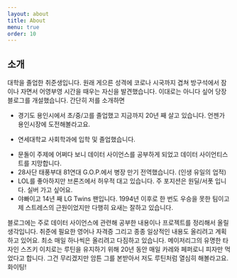 ```yaml
---
layout: about
title: About
menu: true
order: 10
---
```


## 소개

대학을 졸업한 취준생입니다. 원래 게으른 성격에 코로나 시국까지 겹쳐 방구석에서 잠이나 자면서 어영부영 시간을 때우는 자신을 발견했습니다. 이대로는 아니다 싶어 당장 블로그를 개설했습니다. 간단히 저를 소개하면



+ 경기도 용인시에서 초/중/고를 졸업했고 지금까지 20년 째 살고 있습니다. 언젠가 용인시장에 도전해볼라고요.

+ 연세대학교 사회학과에 입학 및 졸업했습니다.

* 문돌이 주제에 어쩌다 보니 데이터 사이언스를 공부하게 되었고 데이터 사이언티스트를 지망합니다.
* 28사단 태풍부대 81연대 G.O.P.에서 병장 만기 전역했습니다. (인생 유일의 업적)
* LOL를 좋아하지만 브론즈에서 허우적 대고 있습니다. 주 포지션은 원딜/서폿 입니다. 실버 가고 싶어요.
* 야빠이고 14년 째 LG Twins 팬입니다. 1994년 이후로 한 번도 우승을 못한 팀이고 제 스트레스의 근원이었지만 다행히 요새는 잘하고 있습니다.



블로그에는 주로 데이터 사이언스에 관련해 공부한 내용이나 프로젝트를 정리해서 올릴 생각입니다. 취준에 필요한 영어나 자격증 그리고 종종 일상적인 내용도 올리려고 계획하고 있어요. 최소 매일 하나씩은 올리려고 다짐하고 있습니다. 메이저리그의 유명한 타자인 스즈키 이치로는 루틴을 유지하기 위해 20년 동안 매일 카레와 페퍼로니 피자만 먹었다고 합니다. 그건 무리겠지만 암튼 그를 본받아서 저도 루틴처럼 열심히 해볼라고요. 화이팅!

